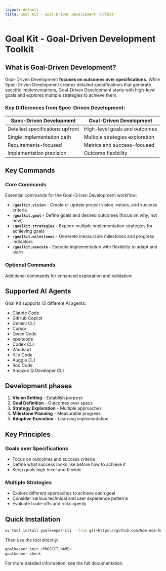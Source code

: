 ```yaml
---
layout: default
title: Goal Kit - Goal-Driven Development Toolkit
---
```


# Goal Kit - Goal-Driven Development Toolkit

## What is Goal-Driven Development?

Goal-Driven Development **focuses on outcomes over specifications**. While Spec-Driven Development creates detailed specifications that generate specific implementations, Goal-Driven Development starts with high-level goals and explores multiple strategies to achieve them.

### Key Differences from Spec-Driven Development:

| Spec-Driven Development | Goal-Driven Development |
|------------------------|------------------------|
| Detailed specifications upfront | High-level goals and outcomes |
| Single implementation path | Multiple strategies exploration |
| Requirements-focused | Metrics and success-focused |
| Implementation precision | Outcome flexibility |

## Key Commands

### Core Commands

Essential commands for the Goal-Driven Development workflow:

- **`/goalkit.vision`** - Create or update project vision, values, and success criteria
- **`/goalkit.goal`** - Define goals and desired outcomes (focus on why, not how)
- **`/goalkit.strategies`** - Explore multiple implementation strategies for achieving goals
- **`/goalkit.milestones`** - Generate measurable milestones and progress indicators
- **`/goalkit.execute`** - Execute implementation with flexibility to adapt and learn

### Optional Commands

Additional commands for enhanced exploration and validation:



## Supported AI Agents

Goal Kit supports 12 different AI agents:

- Claude Code
- GitHub Copilot
- Gemini CLI
- Cursor
- Qwen Code
- opencode
- Codex CLI
- Windsurf
- Kilo Code
- Auggie CLI
- Roo Code
- Amazon Q Developer CLI

## Development phases

1. **Vision Setting** - Establish purpose
2. **Goal Definition** - Outcomes over specs
3. **Strategy Exploration** - Multiple approaches
4. **Milestone Planning** - Measurable progress
5. **Adaptive Execution** - Learning implementation

## Key Principles

### Goals over Specifications
- Focus on outcomes and success criteria
- Define what success looks like before how to achieve it
- Keep goals high-level and flexible

### Multiple Strategies
- Explore different approaches to achieve each goal
- Consider various technical and user experience patterns
- Evaluate trade-offs and risks openly

## Quick Installation

```bash
uv tool install goalkeeper-cli --from git+https://github.com/Nom-nom-hub/goal-kit.git
```

Then use the tool directly:

```bash
goalkeeper init <PROJECT_NAME>
goalkeeper check
```

For more detailed information, see the full documentation.